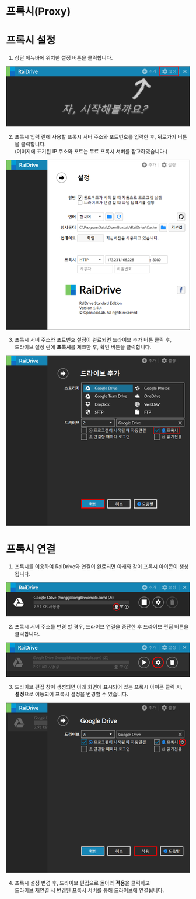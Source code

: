 # 프록시(Proxy)

   
  # 프록시 설정 
  
  1. 상단 메뉴바에 위치한 설정 버튼을 클릭합니다.
  
  
  ![proxy00](/proxy00.PNG?raw=true)  
    
  
  2. 프록시 입력 란에 사용할 프록시 서버 주소와 포트번호를 입력한 후, 뒤로가기 버튼을 클릭합니다.  
     (이미지에 표기된 IP 주소와 포트는 무료 프록시 서버를 참고하였습니다.)  
    
  ![proxy02](/proxy02.PNG?raw=true)  
  
  3. 프록시 서버 주소와 포트번호 설정이 완료되면 드라이브 추가 버튼 클릭 후,  
     드라이브 설정 란에 **프록시**를 체크한 후, 확인 버튼을 클릭합니다.  
  
  ![proxy](/proxy04.PNG?raw=true)  
  
  
  # 프록시 연결
  
  
  1. 프록시를 이용하여 RaiDrive와 연결이 완료되면 아래와 같이 프록시 아이콘이 생성됩니다.  
  
  ![proxy05](/proxy05.PNG?raw=true)  
  
  2. 프록시 서버 주소를 변경 할 경우, 드라이브 연결을 중단한 후 드라이브 편집 버튼을 클릭합니다.  
  
  ![proxy06](/proxy06.PNG?raw=true)  
  
  3. 드라이브 편집 창이 생성되면 아래 화면에 표시되어 있는 프록시 아이콘 클릭 시,  
     **설정**으로 이동되어 프록시 설정을 변경할 수 있습니다.
  
   ![proxy08](/proxy08.PNG?raw=true)  
   
   4. 프록시 설정 변경 후, 드라이브 편집으로 돌아와 **적용**을 클릭하고  
      드라이브 재연결 시 변경된 프록시 서버를 통해 드라이브에 연결됩니다.
  
